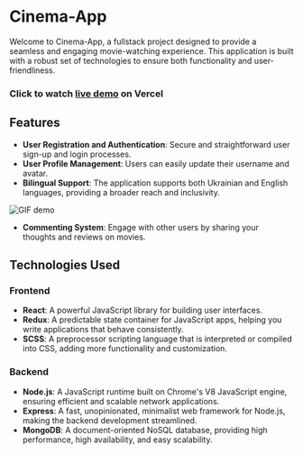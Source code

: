 # Cinema-App

Welcome to Cinema-App, a fullstack project designed to provide a seamless and engaging movie-watching experience. This application is built with a robust set of technologies to ensure both functionality and user-friendliness.
### Click to watch **[live demo](https://cinema-app-woad.vercel.app/)** on Vercel

## Features

- **User Registration and Authentication**: Secure and straightforward user sign-up and login processes.
- **User Profile Management**: Users can easily update their username and avatar.
- **Bilingual Support**: The application supports both Ukrainian and English languages, providing a broader reach and inclusivity.

![GIF demo](readme-assets/CPT2406172325-1600x598.gif)

- **Commenting System**: Engage with other users by sharing your thoughts and reviews on movies.

## Technologies Used

### Frontend

- **React**: A powerful JavaScript library for building user interfaces.
- **Redux**: A predictable state container for JavaScript apps, helping you write applications that behave consistently.
- **SCSS**: A preprocessor scripting language that is interpreted or compiled into CSS, adding more functionality and customization.

### Backend

- **Node.js**: A JavaScript runtime built on Chrome's V8 JavaScript engine, ensuring efficient and scalable network applications.
- **Express**: A fast, unopinionated, minimalist web framework for Node.js, making the backend development streamlined.
- **MongoDB**: A document-oriented NoSQL database, providing high performance, high availability, and easy scalability.
